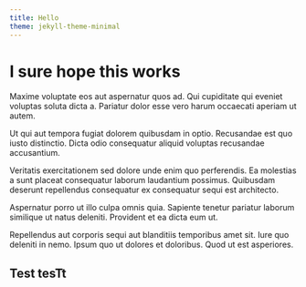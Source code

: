 ```yaml
---
title: Hello
theme: jekyll-theme-minimal
---
```


<html>
<head>
    <title> Title for the project </title>
</head>

<body>
<h1>I sure hope this works</h1>
<p> 

Maxime voluptate eos aut aspernatur quos ad. Qui cupiditate qui eveniet voluptas soluta dicta a. Pariatur dolor esse vero harum occaecati aperiam ut autem.

Ut qui aut tempora fugiat dolorem quibusdam in optio. Recusandae est quo iusto distinctio. Dicta odio consequatur aliquid voluptas recusandae accusantium.

Veritatis exercitationem sed dolore unde enim quo perferendis. Ea molestias a sunt placeat consequatur laborum laudantium possimus. Quibusdam deserunt repellendus consequatur ex consequatur sequi est architecto.

Aspernatur porro ut illo culpa omnis quia. Sapiente tenetur pariatur laborum similique ut natus deleniti. Provident et ea dicta eum ut.

Repellendus aut corporis sequi aut blanditiis temporibus amet sit. Iure quo deleniti in nemo. Ipsum quo ut dolores et doloribus. Quod ut est asperiores.
</p>


## Test tesTt